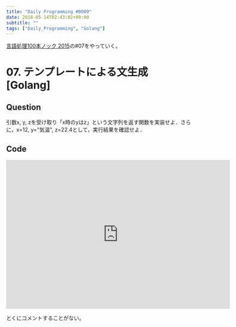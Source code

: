 ```yaml
---
title: "Daily Programming #0009"
date: 2018-05-14T02:43:02+09:00
subtitle: ""
tags: ["Daily_Programming", "Golang"]
---
```


[言語処理100本ノック 2015][1]の#07をやっていく。

[1]:http://www.cl.ecei.tohoku.ac.jp/nlp100/#ch1

# 07. テンプレートによる文生成 [Golang]

## Question

引数x, y, zを受け取り「x時のyはz」という文字列を返す関数を実装せよ．さらに，x=12, y="気温", z=22.4として，実行結果を確認せよ．

## Code

<iframe src='https://glot.io/snippets/f0xbbxl8pb/embed' frameborder='0' scrolling='no' sandbox='allow-forms allow-pointer-lock allow-popups allow-same-origin allow-scripts' width='600' height='400'></iframe>

とくにコメントすることがない。

